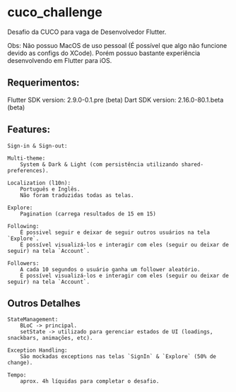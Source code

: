 # cuco_challenge

Desafio da CUCO para vaga de Desenvolvedor Flutter.

Obs: Não possuo MacOS de uso pessoal (É possível que algo não funcione devido as configs do XCode).
     Porém possuo bastante experiência desenvolvendo em Flutter para iOS.

## Requerimentos:

Flutter SDK version: 2.9.0-0.1.pre (beta)
Dart SDK version: 2.16.0-80.1.beta (beta)

## Features:
    Sign-in & Sign-out:

    Multi-theme:
        System & Dark & Light (com persistência utilizando shared-preferences).

    Localization (l10n):
        Português e Inglês.
        Não foram traduzidas todas as telas.

    Explore:
        Pagination (carrega resultados de 15 em 15)

    Following:
        É possivel seguir e deixar de seguir outros usuários na tela `Explore`.
        É possível visualizá-los e interagir com eles (seguir ou deixar de seguir) na tela `Account`.

    Followers:
        A cada 10 segundos o usuário ganha um follower aleatório.
        É possível visualizá-los e interagir com eles (seguir ou deixar de seguir) na tela `Account`.


## Outros Detalhes
    StateManagement:
        BLoC -> principal.
        setState -> utilizado para gerenciar estados de UI (loadings, snackbars, animações, etc).

    Exception Handling:
        São mockadas exceptions nas telas `SignIn` & `Explore` (50% de change).

    Tempo:
        aprox. 4h líquidas para completar o desafio.